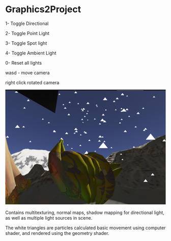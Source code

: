 # Graphics2Project

1- Toggle Directional

2- Toggle Point Light

3- Toggle Spot light

4- Toggle Ambient Light

0- Reset all lights


wasd - move camera

right click rotated camera



![Screen Shot of application](https://github.com/blindedeyes/Graphics2Project/blob/master/ScreenShotOfGraphics2.png?raw=true)

Contains multitexturing, normal maps, shadow mapping for directional light, as well as multiple light sources in scene.

The white triangles are particles calculated basic movement using computer shader, and rendered using the geometry shader.
